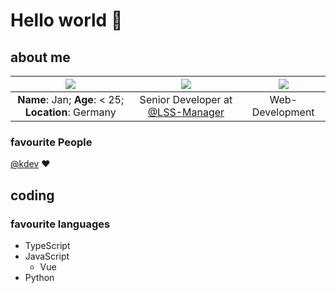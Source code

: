 # Hello world 💚
## about me
| [![](https://github-readme-stats.vercel.app/api?username=jxn-30&count_private=true&show_icons=true&theme=vue-dark&include_all_commits=true)](https://github.com/jxn-30) | [![](https://github-readme-stats.vercel.app/api/pin?username=LSS-Manager&repo=LSSM-V.4&theme=vue-dark&show_owner=true)](https://github.com/LSS-Manager/LSSM-V.4) | [![](https://github-readme-stats.vercel.app/api/top-langs?username=jxn-30&langs_count=10&layout=compact&theme=vue-dark&custom_title=Most%20Used%20Languages%20of%20Jan)](https://github.com/jxn-30) |
| :----------------------------------------------------------: | :----------------------------------------------------------: | :----------------------------------------------------------: |
|     **Name**: Jan; **Age**: < 25; **Location**: Germany      | Senior Developer at [@LSS-Manager](https://github.com/LSS-Manager/) |                       Web-Development                        |
### favourite People
[@kdev](https://github.com/kdev) ❤️

## coding
### favourite languages

* TypeScript
* JavaScript
    * Vue
* Python
